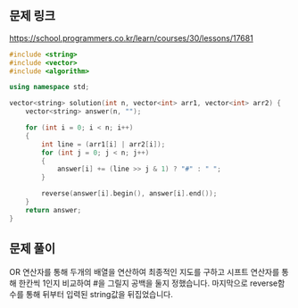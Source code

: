 ## 문제 링크
https://school.programmers.co.kr/learn/courses/30/lessons/17681

```cpp
#include <string>
#include <vector>
#include <algorithm>

using namespace std;

vector<string> solution(int n, vector<int> arr1, vector<int> arr2) {
	vector<string> answer(n, "");

	for (int i = 0; i < n; i++)
	{
		int line = (arr1[i] | arr2[i]);
		for (int j = 0; j < n; j++)
		{
			answer[i] += (line >> j & 1) ? "#" : " ";
		}

		reverse(answer[i].begin(), answer[i].end());
	}
	return answer;
}
```

## 문제 풀이
OR 연산자를 통해 두개의 배열을 연산하여 최종적인 지도를 구하고 
시프트 연산자를 통해 한칸씩 1인지 비교하여 #을 그릴지 공백을 둘지 정했습니다.
마지막으로 reverse함수를 통해 뒤부터 입력된 string값을 뒤집었습니다. 
